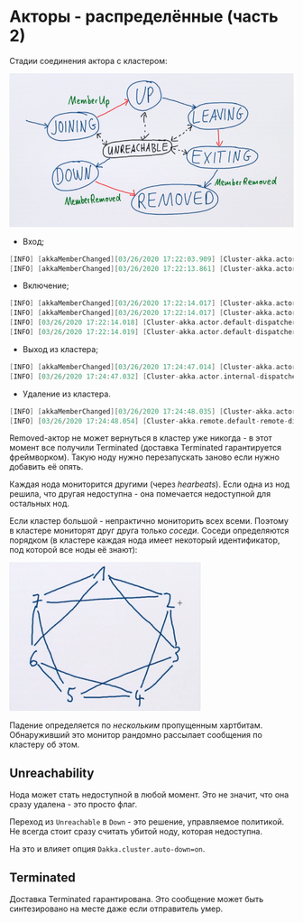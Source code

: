 # Акторы - распределённые (часть 2)

Стадии соединения актора с кластером:

![](img/lifecycle.png)

- Вход;

```scala
[INFO] [akkaMemberChanged][03/26/2020 17:22:03.909] [Cluster-akka.actor.internal-dispatcher-6] [Cluster(akka://Cluster)] Cluster Node [akka://Cluster@127.0.1.1:25520] - Node [akka://Cluster@127.0.1.1:25520] is JOINING itself (with roles [dc-default]) and forming new cluster
[INFO] [akkaMemberChanged][03/26/2020 17:22:13.861] [Cluster-akka.actor.internal-dispatcher-6] [Cluster(akka://Cluster)] Cluster Node [akka://Cluster@127.0.1.1:25520] - Node [akka://Cluster@127.0.1.1:25521] is JOINING, roles [dc-default]
```

- Включение;

```scala
[INFO] [akkaMemberChanged][03/26/2020 17:22:14.017] [Cluster-akka.actor.internal-dispatcher-2] [Cluster(akka://Cluster)] Cluster Node [akka://Cluster@127.0.1.1:25520] - Leader is moving node [akka://Cluster@127.0.1.1:25520] to [Up]
[INFO] [akkaMemberChanged][03/26/2020 17:22:14.017] [Cluster-akka.actor.internal-dispatcher-2] [Cluster(akka://Cluster)] Cluster Node [akka://Cluster@127.0.1.1:25520] - Leader is moving node [akka://Cluster@127.0.1.1:25521] to [Up]
[INFO] [03/26/2020 17:22:14.018] [Cluster-akka.actor.default-dispatcher-4] [akka://Cluster@127.0.1.1:25520/user/$a] Got new member request: Member(address = akka://Cluster@127.0.1.1:25520, status = Up)
[INFO] [03/26/2020 17:22:14.019] [Cluster-akka.actor.default-dispatcher-10] [akka://Cluster@127.0.1.1:25520/user/$a] Got new member request: Member(address = akka://Cluster@127.0.1.1:25521, status = Up)
```

- Выход из кластера;

```scala
[INFO] [akkaMemberChanged][03/26/2020 17:24:47.014] [Cluster-akka.actor.internal-dispatcher-2] [Cluster(akka://Cluster)] Cluster Node [akka://Cluster@127.0.1.1:25520] - Leader is moving node [akka://Cluster@127.0.1.1:25521] to [Exiting]
[INFO] [03/26/2020 17:24:47.032] [Cluster-akka.actor.internal-dispatcher-9] [Cluster(akka://Cluster)] Cluster Node [akka://Cluster@127.0.1.1:25520] - Exiting confirmed [akka://Cluster@127.0.1.1:25521]

```

- Удаление из кластера.

```scala
[INFO] [akkaMemberChanged][03/26/2020 17:24:48.035] [Cluster-akka.actor.internal-dispatcher-9] [Cluster(akka://Cluster)] Cluster Node [akka://Cluster@127.0.1.1:25520] - Leader is removing confirmed Exiting node [akka://Cluster@127.0.1.1:25521]
[INFO] [03/26/2020 17:24:48.054] [Cluster-akka.remote.default-remote-dispatcher-5] [Association(akka://Cluster)] Association to [akka://Cluster@127.0.1.1:25521] having UID [-1206785429663905109] has been stopped. All messages to this UID will be delivered to dead letters. Reason: ActorSystem terminated
```


Removed-актор не может вернуться в кластер уже никогда - в этот момент все получили Terminated (доставка Terminated гарантируется фреймворком). Такую ноду нужно перезапускать заново если нужно добавить её опять. 


Каждая нода мониторится другими (через *hearbeats*). Если одна из нод решила, что другая недоступна - она помечается недоступной для остальных нод. 

Если кластер большой - непрактично мониторить всех всеми. Поэтому в кластере мониторят друг друга только *соседи*. Соседи определяются порядком (в кластере каждая нода имеет некоторый идентификатор, под которой все ноды её знают):

![](img/monitor.png)

Падение определяется по *нескольким* пропущенным хартбитам. Обнаруживший это монитор рандомно рассылает сообщения по кластеру об этом.


## Unreachability 

Нода может стать недоступной в любой момент. Это не значит, что она сразу удалена - это просто флаг. 

Переход из `Unreachable` в `Down` - это решение, управляемое политикой. Не всегда стоит сразу считать убитой ноду, которая недоступна. 

На это и влияет опция `Dakka.cluster.auto-down=on`.


## Terminated

Доставка Terminated гарантирована. Это сообщение может быть синтезировано на месте даже если отправитель умер. 